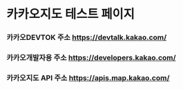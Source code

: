 # 카카오지도 테스트 페이지

### 카카오DEVTOK 주소 https://devtalk.kakao.com/

### 카카오개발자용 주소 https://developers.kakao.com/

### 카카오지도 API 주소 https://apis.map.kakao.com/

